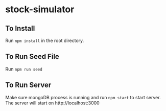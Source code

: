# stock-simulator

## To Install
Run `npm install` in the root directory.

## To Run Seed File
Run `npm run seed`

## To Run Server
Make sure mongoDB process is running and run `npm start` to start server. The server will start on http://localhost:3000

